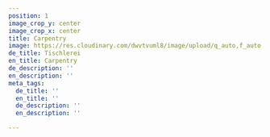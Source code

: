 ```yaml
---
position: 1
image_crop_y: center
image_crop_x: center
title: Carpentry
image: https://res.cloudinary.com/dwvtvuml8/image/upload/q_auto,f_auto,dpr_auto/v1581068243/Fertigung-Tischlerei-Schreinerei_web_f3zoj3.jpg
de_title: Tischlerei
en_title: Carpentry
de_description: ''
en_description: ''
meta_tags:
  de_title: ''
  en_title: ''
  de_description: ''
  en_description: ''

---
```

